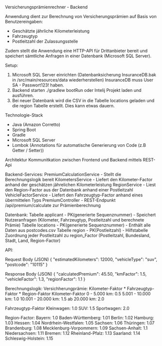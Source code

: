 Versicherungsprämienrechner - Backend

Anwendung dient zur Berechnung von Versicherungsprämien auf Basis von Benutzereingaben:
- Geschätzte jährliche Kilometerleistung
- Fahrzeugtyp
- Postleitzahl der Zulassungsstelle

Zudem stellt die Anwendung eine HTTP-API für Drittanbieter bereit und speichert sämtliche Anfragen
in einer Datenbank (Microsoft SQL Server).

Setup:
  1. Microsoft SQL Server einrichten (Datenbanksicherung InsuranceDB.bak in /src/main/resources/data wiederherstellen) 
    InsuranceDB muss User SA - Passwort123! haben. 
  2. Backend starten
       ./gradlew bootRun
       oder
       Intelij Projekt laden und ausführen.
  3. Bei neuer Datenbank wird die CSV in die Tabelle locations geladen und die region Tabelle erstellt. Dies kann etwas dauern.

Technologie-Stack
- Java (Amazon Corretto) 
- Spring Boot
- Gradle
- Microsoft SQL Server
- Lombok (Annotations für automatische Generierung von Code (z.B Getter / Setter))

Architektur
Kommunitkation zwischen Frontend und Backend mittels REST-Api

Backend-Services:
PremiumCalculationService - Stellt die Berechnungslogik bereit
KilometersService - Liefert den Kilometer-Factor anhand der geschätzen jährelichen Kilometerleistung
RegionService - Liest den Region-Factor aus der Datenbank anhand einer Postleitzahl
VehicleFactorService - Liefert den Fahrzeugtyp-Factor anhand eines übermittelen Typs
PremiumController - REST-Endpunkt /api/premium/calculate zur Prämienberechnung

Datenbank:
Tabelle applicant - PK(generierte Sequenznummer) - Speichert Nutzeranfragen (Kilometer, Fahrzeugtyp, Postleitzahl und berechnete Prämie)
Tabelle locations - PK(generierte Sequenznummer) - Enthält alle Daten aus postcodes.csv
Tabelle region - PK(Postleitzahl) - Hilfstabelle Zuordnung jeder Postleitzahl zu region_Factor (Postleitzahl, Bundesland, Stadt, Land, Region-Factor)

API:

Request Body (JSON)
{
"estimatedKilometers": 12000,
"vehicleType": "suv",
"postcode": "10115"
}

Response Body (JSON)
{
"calculatedPremium": 45.50,
"kmFactor": 1.5,
"vehicleFactor": 1.3,
"regionFactor": 1.1
}

Berechnungslogik:
Versichherungprämie: Kilometer-Faktor * Fahrzeugtyp-Faktor * Region-Faktor
Kilometer-Faktor
  0 - 5.000 km: 0.5
  5.001 - 10.000 km: 1.0
  10.001 - 20.000 km: 1.5
  ab 20.000 km: 2.0

Fahrzeugtyp-Faktor
  Kleinwagen: 1.0
  SUV: 1.5
  Sportwagen: 2.0

Region-Factor:
  Bayern: 1.0
  Baden-Württemberg: 1.01
  Berlin: 1.02
  Hamburg: 1.03
  Hessen: 1.04
  Nordrhein-Westfalen: 1.05
  Sachsen: 1.06
  Thüringen: 1.07
  Brandenburg: 1.08
  Mecklenburg-Vorpommern: 1.09
  Sachsen-Anhalt: 1.1
  Niedersachsen: 1.11
  Bremen: 1.12
  Rheinland-Pfalz: 1.13
  Saarland: 1.14
  Schleswig-Holstein: 1.15
